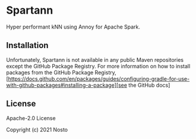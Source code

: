 # Spartann

Hyper performant kNN using Annoy for Apache Spark.

## Installation

Unfortunately, Spartann is not available in any public Maven repositories except the GitHub Package Registry. For more information on how to install packages
from the GitHub Package
Registry, [https://docs.github.com/en/packages/guides/configuring-gradle-for-use-with-github-packages#installing-a-package][see the GitHub docs]


## License

Apache-2.0 License

Copyright (c) 2021 Nosto

[see the GitHub docs]: https://docs.github.com/en/packages/guides/configuring-gradle-for-use-with-github-packages#installing-a-package
